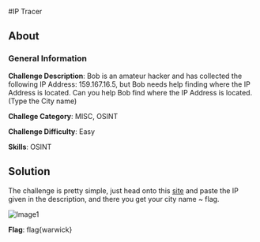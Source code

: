 #IP Tracer
## About

### General Information

__Challenge Description__: Bob is an amateur hacker and has collected the following IP Address: 159.167.16.5, but Bob needs help finding where the IP Address is located. Can you help Bob find where the IP Address is located. (Type the City name)

__Challege Category__: MISC, OSINT

__Challenge Difficulty__: Easy

__Skills__: OSINT

## Solution

The challenge is pretty simple, just head onto this [site](https://www.opentracker.net/feature/ip-tracker) and paste the IP given in the description, and there you get your city name ~ flag.

![Image1]()

__Flag__: flag{warwick}
